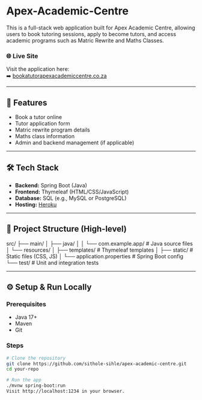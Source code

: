 # Apex-Academic-Centre

This is a full-stack web application built for Apex Academic Centre, allowing users to book tutoring sessions, apply to become tutors, and access academic programs such as Matric Rewrite and Maths Classes.

### 🌐 Live Site
Visit the application here:  
➡️ [bookatutorapexacademiccentre.co.za](https://bookatutorapexacademiccentre.co.za/)

---

## 🚀 Features

- Book a tutor online
- Tutor application form
- Matric rewrite program details
- Maths class information
- Admin and backend management (if applicable)

---

## 🛠️ Tech Stack

- **Backend:** Spring Boot (Java)
- **Frontend:** Thymeleaf (HTML/CSS/JavaScript)
- **Database:** SQL (e.g., MySQL or PostgreSQL)
- **Hosting:** [Heroku](https://heroku.com)

---

## 📂 Project Structure (High-level)

src/
├── main/
│ ├── java/
│ │ └── com.example.app/ # Java source files
│ └── resources/
│ ├── templates/ # Thymeleaf templates
│ ├── static/ # Static files (CSS, JS)
│ └── application.properties # Spring Boot config
└── test/ # Unit and integration tests

---

## ⚙️ Setup & Run Locally

### Prerequisites

- Java 17+
- Maven
- Git

### Steps

```bash
# Clone the repository
git clone https://github.com/sithole-sihle/apex-academic-centre.git
cd your-repo

# Run the app
./mvnw spring-boot:run
Visit http://localhost:1234 in your browser.
